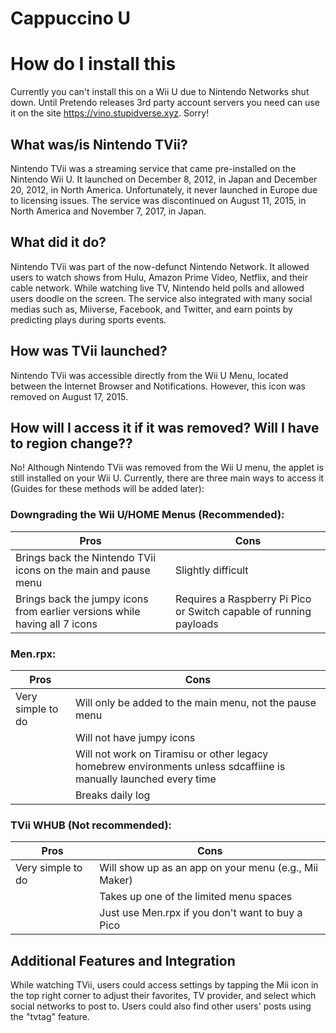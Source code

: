 # Cappuccino U

# How do I install this
Currently you can't install this on a Wii U due to Nintendo Networks shut down. Until Pretendo releases 3rd party account servers you need can use it on the site https://vino.stupidverse.xyz. Sorry!

## What was/is Nintendo TVii?
Nintendo TVii was a streaming service that came pre-installed on the Nintendo Wii U. It launched on December 8, 2012, in Japan and December 20, 2012, in North America. Unfortunately, it never launched in Europe due to licensing issues. The service was discontinued on August 11, 2015, in North America and November 7, 2017, in Japan.

## What did it do?
Nintendo TVii was part of the now-defunct Nintendo Network. It allowed users to watch shows from Hulu, Amazon Prime Video, Netflix, and their cable network. While watching live TV, Nintendo held polls and allowed users doodle on the screen. The service also integrated with many social medias such as, Miiverse, Facebook, and Twitter, and earn points by predicting plays during sports events.

## How was TVii launched?
Nintendo TVii was accessible directly from the Wii U Menu, located between the Internet Browser and Notifications. However, this icon was removed on August 17, 2015.

## How will I access it if it was removed? Will I have to region change??
No! Although Nintendo TVii was removed from the Wii U menu, the applet is still installed on your Wii U. Currently, there are three main ways to access it (Guides for these methods will be added later):

### Downgrading the Wii U/HOME Menus (Recommended):
| Pros | Cons |
|------|------|
| Brings back the Nintendo TVii icons on the main and pause menu | Slightly difficult |
| Brings back the jumpy icons from earlier versions while having all 7 icons | Requires a Raspberry Pi Pico or Switch capable of running payloads |

### Men.rpx:
| Pros | Cons |
|------|------|
| Very simple to do | Will only be added to the main menu, not the pause menu |
| | Will not have jumpy icons |
| | Will not work on Tiramisu or other legacy homebrew environments unless sdcaffiine is manually launched every time |
| | Breaks daily log |

### TVii WHUB (Not recommended):
| Pros | Cons |
|------|------|
| Very simple to do | Will show up as an app on your menu (e.g., Mii Maker) |
| | Takes up one of the limited menu spaces |
| | Just use Men.rpx if you don't want to buy a Pico |

## Additional Features and Integration
While watching TVii, users could access settings by tapping the Mii icon in the top right corner to adjust their favorites, TV provider, and select which social networks to post to. Users could also find other users' posts using the "tvtag" feature.
